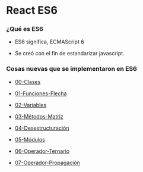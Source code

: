# React ES6

<h3>¿Qué es ES6</h3>

* ES6 significa, ECMAScript 6

- Se creó con el fin de estandarizar javascript.

<h3>Cosas nuevas que se implementaron en ES6</h3>

- [00-Clases](./00-Clases/README.md)

- [01-Funciones-Flecha](./01-Funciones-Flecha/README.md)

- [02-Variables](./02-Variables/README.md)

- [03-Métodos-Matriz](./03-M%C3%A9todos-Matriz/README.md)

- [04-Desestructuración](./04-Desestructuración/README.md)

- [05-Módulos](./05-Módulos/README.md)

- [06-Operador-Ternario](./06-Operador-Ternario/README.md)

- [07-Operador-Propagación](./07-Operador-Propagaci%C3%B3n/README.md)

